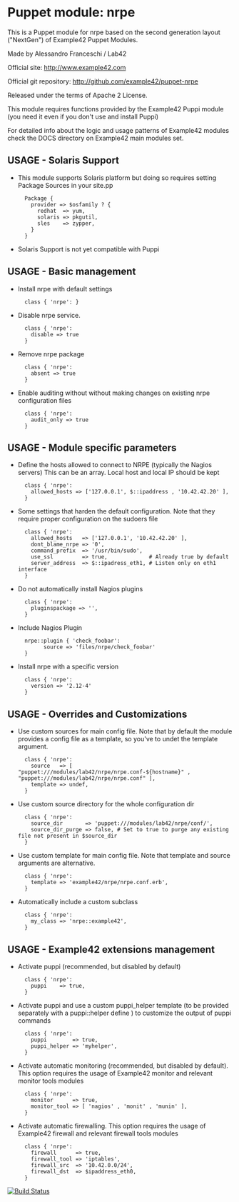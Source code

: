 # Puppet module: nrpe

This is a Puppet module for nrpe based on the second generation layout ("NextGen") of Example42 Puppet Modules.

Made by Alessandro Franceschi / Lab42

Official site: http://www.example42.com

Official git repository: http://github.com/example42/puppet-nrpe

Released under the terms of Apache 2 License.

This module requires functions provided by the Example42 Puppi module (you need it even if you don't use and install Puppi)



For detailed info about the logic and usage patterns of Example42 modules check the DOCS directory on Example42 main modules set.

## USAGE - Solaris Support

* This module supports Solaris platform but doing so requires setting Package Sources in your site.pp

        Package {
          provider => $osfamily ? {
            redhat  => yum,
            solaris => pkgutil,
            sles    => zypper,
          }
        }

* Solaris Support is not yet compatible with Puppi

## USAGE - Basic management

* Install nrpe with default settings

        class { 'nrpe': }

* Disable nrpe service.

        class { 'nrpe':
          disable => true
        }

* Remove nrpe package

        class { 'nrpe':
          absent => true
        }

* Enable auditing without without making changes on existing nrpe configuration files

        class { 'nrpe':
          audit_only => true
        }


## USAGE - Module specific parameters

* Define the hosts allowed to connect to NRPE (typically the Nagios servers) 
  This can be an array. Local host and local IP should be kept

        class { 'nrpe':
          allowed_hosts => ['127.0.0.1', $::ipaddress , '10.42.42.20' ],
        }

* Some settings that harden the default configuration. Note that they require proper configuration on the sudoers file

        class { 'nrpe':
          allowed_hosts   => ['127.0.0.1', '10.42.42.20' ],
          dont_blame_nrpe => '0',
          command_prefix  => '/usr/bin/sudo',
          use_ssl         => true,             # Already true by default
          server_address  => $::ipadress_eth1, # Listen only on eth1 interface
        }

* Do not automatically install Nagios plugins

        class { 'nrpe':
          pluginspackage => '',
        }

* Include Nagios Plugin 

	    nrpe::plugin { 'check_foobar':
              source => 'files/nrpe/check_foobar'
        }

* Install nrpe with a specific version

        class { 'nrpe':
          version => '2.12-4'
        }


## USAGE - Overrides and Customizations
* Use custom sources for main config file. Note that by default the module provides a config file as a template, so you've to undet the template argument.

        class { 'nrpe':
          source   => [ "puppet:///modules/lab42/nrpe/nrpe.conf-${hostname}" , "puppet:///modules/lab42/nrpe/nrpe.conf" ], 
          template => undef,
        }

* Use custom source directory for the whole configuration dir

        class { 'nrpe':
          source_dir       => 'puppet:///modules/lab42/nrpe/conf/',
          source_dir_purge => false, # Set to true to purge any existing file not present in $source_dir
        }

* Use custom template for main config file. Note that template and source arguments are alternative. 

        class { 'nrpe':
          template => 'example42/nrpe/nrpe.conf.erb',
        }

* Automatically include a custom subclass

        class { 'nrpe':
          my_class => 'nrpe::example42',
        }


## USAGE - Example42 extensions management 
* Activate puppi (recommended, but disabled by default)

        class { 'nrpe':
          puppi    => true,
        }

* Activate puppi and use a custom puppi_helper template (to be provided separately with a puppi::helper define ) to customize the output of puppi commands 

        class { 'nrpe':
          puppi        => true,
          puppi_helper => 'myhelper', 
        }

* Activate automatic monitoring (recommended, but disabled by default). This option requires the usage of Example42 monitor and relevant monitor tools modules

        class { 'nrpe':
          monitor      => true,
          monitor_tool => [ 'nagios' , 'monit' , 'munin' ],
        }

* Activate automatic firewalling. This option requires the usage of Example42 firewall and relevant firewall tools modules

        class { 'nrpe':       
          firewall      => true,
          firewall_tool => 'iptables',
          firewall_src  => '10.42.0.0/24',
          firewall_dst  => $ipaddress_eth0,
        }


[![Build Status](https://travis-ci.org/example42/puppet-nrpe.png?branch=master)](https://travis-ci.org/example42/puppet-nrpe)
